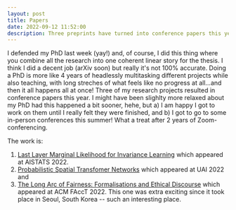 ```yaml
---
layout: post
title: Papers
date: 2022-09-12 11:52:00
description: Three preprints have turned into conference papers this year.
---
```


I defended my PhD last week (yay!) and, of course, I did this thing where you combine all the research into one coherent linear story for the thesis. I think I did a decent job (arXiv soon) but really it's not 100% accurate. Doing a PhD is more like 4 years of headlessly multitasking different projects while also teaching, with long streches of what feels like no progress at all...and then it all happens all at once! Three of my research projects resulted in conference papers this year. I might have been slighlty more relaxed about my PhD had this happened a bit sooner, hehe, but a) I am happy I got to work on them until I really felt they were finished, and b) I got to go to some in-person conferences this summer! What a treat after 2 years of Zoom-conferencing. 

The work is: 
1. <a href="https://proceedings.mlr.press/v151/schwobel22a.html">Last Layer Marginal Likelihood for Invariance Learning</a> which appeared at AISTATS 2022. 
2. <a href="https://arxiv.org/pdf/2004.03637.pdf">Probabilistic Spatial Transfomer Networks</a> which appeared at UAI 2022 and 
3. <a href="https://arxiv.org/pdf/2203.06038.pdf">The Long Arc of Fairness: Formalisations and Ethical Discourse</a> which appeared at ACM FAccT 2022. This one was extra exciting since it took place in Seoul, South Korea -- such an interesting place. 